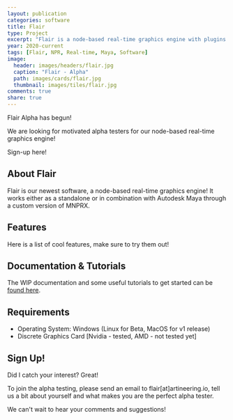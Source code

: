 ```yaml
---
layout: publication
categories: software
title: Flair
type: Project
excerpt: "Flair is a node-based real-time graphics engine with plugins for Autodesk Maya."
year: 2020-current
tags: [Flair, NPR, Real-time, Maya, Software]
image:
  header: images/headers/flair.jpg
  caption: "Flair - Alpha"
  path: images/cards/flair.jpg
  thumbnail: images/tiles/flair.jpg
comments: true
share: true
---
```


Flair Alpha has begun!

We are looking for motivated alpha testers for our node-based real-time graphics engine!

Sign-up here!

## About Flair
Flair is our newest software, a node-based real-time graphics engine!
It works either as a standalone or in combination with Autodesk Maya through a custom version of MNPRX.

## Features
Here is a list of cool features, make sure to try them out!

## Documentation & Tutorials
The WIP documentation and some useful tutorials to get started can be [found here](/software/flair/docs/).

## Requirements
* Operating System: Windows (Linux for Beta, MacOS for v1 release)
* Discrete Graphics Card [Nvidia - tested, AMD - not tested yet]

## Sign Up!
Did I catch your interest? Great!  

To join the alpha testing, please send an email to flair[at]artineering.io, tell us a bit about yourself and what makes you are the perfect alpha tester.

We can't wait to hear your comments and suggestions!
